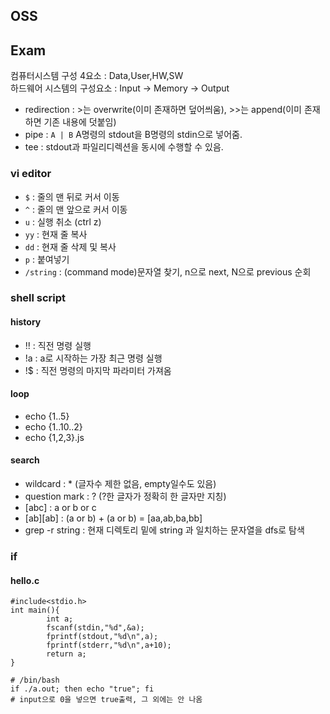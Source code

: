 ## OSS

## Exam
컴퓨터시스템 구성 4요소 : Data,User,HW,SW   
하드웨어 시스템의 구성요소 : Input -> Memory -> Output
- redirection : >는 overwrite(이미 존재하면 덮어씌움), >>는 append(이미 존재하면 기존 내용에 덧붙임)
- pipe : ```A | B``` A명령의 stdout을 B명령의 stdin으로 넣어줌.
- tee : stdout과 파일리디렉션을 동시에 수행할 수 있음.


### vi editor
 
 - ```$``` : 줄의 맨 뒤로 커서 이동
 - ```^``` : 줄의 맨 앞으로 커서 이동
 - ```u``` : 실행 취소 (ctrl z)
 - ```yy``` : 현재 줄 복사 
 - ```dd``` : 현재 줄 삭제 및 복사
 - ```p``` : 붙여넣기
 - ```/string``` : (command mode)문자열 찾기, n으로 next, N으로 previous 순회



### shell script
#### history
- !! : 직전 명령 실행
- !a : a로 시작하는 가장 최근 명령 실행
- !$ : 직전 명령의 마지막 파라미터 가져옴
 
#### loop
- echo {1..5}
- echo {1..10..2}
- echo {1,2,3}.js

#### search
- wildcard : * (글자수 제한 없음, empty일수도 있음)
- question mark : ? (?한 글자가 정확히 한 글자만 지칭)
- [abc] : a or b or c
- [ab][ab] : (a or b) + (a or b) = [aa,ab,ba,bb]
- grep -r string : 현재 디렉토리 밑에 string 과 일치하는 문자열을 dfs로 탐색

### if
#### hello.c
```
#include<stdio.h>
int main(){
        int a;
        fscanf(stdin,"%d",&a);
        fprintf(stdout,"%d\n",a);
        fprintf(stderr,"%d\n",a+10);
        return a;
}
```

```
# /bin/bash
if ./a.out; then echo "true"; fi 
# input으로 0을 넣으면 true출력, 그 외에는 안 나옴
```